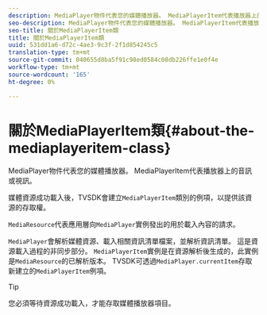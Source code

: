 ```yaml
---
description: MediaPlayer物件代表您的媒體播放器。 MediaPlayerItem代表播放器上的音訊或視訊。
seo-description: MediaPlayer物件代表您的媒體播放器。 MediaPlayerItem代表播放器上的音訊或視訊。
seo-title: 關於MediaPlayerItem類
title: 關於MediaPlayerItem類
uuid: 531dd1a6-d72c-4ae3-9c3f-2f1d854245c5
translation-type: tm+mt
source-git-commit: 040655d8ba5f91c98ed0584c08db226ffe1e0f4e
workflow-type: tm+mt
source-wordcount: '165'
ht-degree: 0%

---
```



# 關於MediaPlayerItem類{#about-the-mediaplayeritem-class}

MediaPlayer物件代表您的媒體播放器。 MediaPlayerItem代表播放器上的音訊或視訊。

<!--<a id="section_01BC89E5C5A94D0A95EF9D29FBCE758A"></a>-->

媒體資源成功載入後，TVSDK會建立`MediaPlayerItem`類別的例項，以提供該資源的存取權。

`MediaResource`代表應用層向`MediaPlayer`實例發出的用於載入內容的請求。

`MediaPlayer`會解析媒體資源、載入相關資訊清單檔案，並解析資訊清單。 這是資源載入過程的非同步部分。 `MediaPlayerItem`實例是在資源解析後生成的，此實例是`MediaResource`的已解析版本。 TVSDK可透過`MediaPlayer.currentItem`存取新建立的`MediaPlayerItem`例項。

>[!TIP]
>
>您必須等待資源成功載入，才能存取媒體播放器項目。

